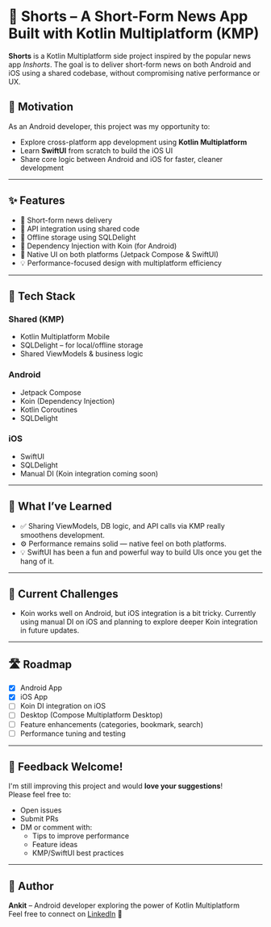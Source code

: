# 📱 Shorts – A Short-Form News App Built with Kotlin Multiplatform (KMP)

**Shorts** is a Kotlin Multiplatform side project inspired by the popular news app *Inshorts*. The goal is to deliver short-form news on both Android and iOS using a shared codebase, without compromising native performance or UX.

## 🚀 Motivation

As an Android developer, this project was my opportunity to:
- Explore cross-platform app development using **Kotlin Multiplatform**
- Learn **SwiftUI** from scratch to build the iOS UI
- Share core logic between Android and iOS for faster, cleaner development

---

## ✨ Features

- 📰 Short-form news delivery
- 🔄 API integration using shared code
- 💾 Offline storage using SQLDelight
- 💉 Dependency Injection with Koin (for Android)
- 📱 Native UI on both platforms (Jetpack Compose & SwiftUI)
- 💡 Performance-focused design with multiplatform efficiency

---

## 🧰 Tech Stack

### Shared (KMP)
- Kotlin Multiplatform Mobile
- SQLDelight – for local/offline storage
- Shared ViewModels & business logic

### Android
- Jetpack Compose
- Koin (Dependency Injection)
- Kotlin Coroutines
- SQLDelight

### iOS
- SwiftUI
- SQLDelight
- Manual DI (Koin integration coming soon)

---

## 🧠 What I’ve Learned

- ✅ Sharing ViewModels, DB logic, and API calls via KMP really smoothens development.
- ⚙️ Performance remains solid — native feel on both platforms.
- 💡 SwiftUI has been a fun and powerful way to build UIs once you get the hang of it.

---

## 📌 Current Challenges

- Koin works well on Android, but iOS integration is a bit tricky. Currently using manual DI on iOS and planning to explore deeper Koin integration in future updates.

---

## 🛣️ Roadmap

- [x] Android App
- [x] iOS App
- [ ] Koin DI integration on iOS
- [ ] Desktop (Compose Multiplatform Desktop)
- [ ] Feature enhancements (categories, bookmark, search)
- [ ] Performance tuning and testing

---

## 💬 Feedback Welcome!

I'm still improving this project and would **love your suggestions**!  
Please feel free to:
- Open issues
- Submit PRs
- DM or comment with:
    - Tips to improve performance
    - Feature ideas
    - KMP/SwiftUI best practices

---
## 👋 Author

**Ankit** – Android developer exploring the power of Kotlin Multiplatform  
Feel free to connect on [LinkedIn](https://www.linkedin.com/in/ankit-your-linkedin) 🚀

